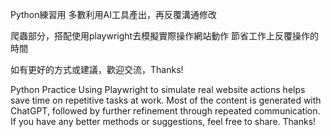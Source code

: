 Python練習用
多數利用AI工具產出，再反覆溝通修改

爬蟲部分，搭配使用playwright去模擬實際操作網站動作
節省工作上反覆操作的時間

如有更好的方式或建議，歡迎交流，Thanks!

Python Practice
Using Playwright to simulate real website actions helps save time on repetitive tasks at work.
Most of the content is generated with ChatGPT, followed by further refinement through repeated communication.
If you have any better methods or suggestions, feel free to share. Thanks!
